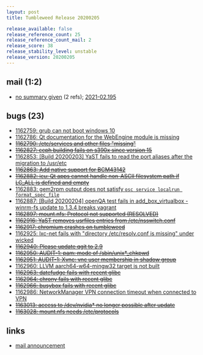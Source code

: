 ```yaml
---
layout: post
title: Tumbleweed Release 20200205

release_available: false
release_reference_count: 25
release_reference_count_mail: 2
release_score: 38
release_stability_level: unstable
release_version: 20200205
---
```


## mail (1:2)

- [no summary given](https://github.com/boombatower/tumbleweed-review/issues/10) (2 refs); [2021-02.195](https://github.com/boombatower/tumbleweed-review/issues/10)

## bugs (23)

<!--more-->

- [1162759: grub can not boot windows 10](https://bugzilla.opensuse.org/show_bug.cgi?id=1162759)
- [1162786: Qt documentation for the WebEngine module is missing](https://bugzilla.opensuse.org/show_bug.cgi?id=1162786)
- ~~[1162790: /etc/services and other files "missing"](https://bugzilla.opensuse.org/show_bug.cgi?id=1162790)~~
- ~~[1162827: ceph building fails on s390x since version 15](https://bugzilla.opensuse.org/show_bug.cgi?id=1162827)~~
- [1162853: \[Build 20200203\] YaST fails to read the port aliases after the migration to /usr/etc](https://bugzilla.opensuse.org/show_bug.cgi?id=1162853)
- ~~[1162863: Add native support for BCM43142](https://bugzilla.opensuse.org/show_bug.cgi?id=1162863)~~
- ~~[1162882: icu: Qt apps cannot handle non-ASCII filesystem path if LC_ALL is defined and empty](https://bugzilla.opensuse.org/show_bug.cgi?id=1162882)~~
- [1162883: gem2rpm output does not satisfy `osc service localrun format_spec_file`](https://bugzilla.opensuse.org/show_bug.cgi?id=1162883)
- [1162887: \[Build 20200204\] openQA test fails in add_box_virtualbox - winrm-fs update to 1.3.4 breaks vagrant](https://bugzilla.opensuse.org/show_bug.cgi?id=1162887)
- ~~[1162897: mount.nfs: Protocol not supported (RESOLVED)](https://bugzilla.opensuse.org/show_bug.cgi?id=1162897)~~
- ~~[1162916: YaST removes usrfiles entries from /etc/nsswitch.conf](https://bugzilla.opensuse.org/show_bug.cgi?id=1162916)~~
- ~~[1162917: chromium crashes on tumbleweed](https://bugzilla.opensuse.org/show_bug.cgi?id=1162917)~~
- [1162925: lxc-net fails with "directory /etc/resolv.conf is missing" under wicked](https://bugzilla.opensuse.org/show_bug.cgi?id=1162925)
- ~~[1162940: Please update qgit to 2.9](https://bugzilla.opensuse.org/show_bug.cgi?id=1162940)~~
- ~~[1162950: AUDIT-1: pam: mode of /sbin/unix*_chkpwd](https://bugzilla.opensuse.org/show_bug.cgi?id=1162950)~~
- ~~[1162951: AUDIT-1: Xvnc: vnc user membership in shadow group](https://bugzilla.opensuse.org/show_bug.cgi?id=1162951)~~
- [1162960: LLVM aarch64-w64-mingw32 target is not built](https://bugzilla.opensuse.org/show_bug.cgi?id=1162960)
- ~~[1162963: datefudge fails with recent glibc](https://bugzilla.opensuse.org/show_bug.cgi?id=1162963)~~
- ~~[1162964: chrony fails with recent glibc](https://bugzilla.opensuse.org/show_bug.cgi?id=1162964)~~
- ~~[1162966: busybox fails with recent glibc](https://bugzilla.opensuse.org/show_bug.cgi?id=1162966)~~
- [1162986: NetworkManager VPN connection timeout when connected to VPN](https://bugzilla.opensuse.org/show_bug.cgi?id=1162986)
- ~~[1163013: access to /dev/nvidia* no longer possible after update](https://bugzilla.opensuse.org/show_bug.cgi?id=1163013)~~
- ~~[1163028: mount.nfs needs /etc/protocols](https://bugzilla.opensuse.org/show_bug.cgi?id=1163028)~~



## links

- [mail announcement](https://github.com/boombatower/tumbleweed-review/issues/10)
